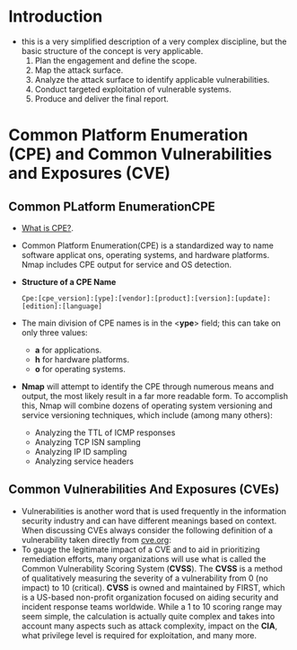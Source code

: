 # Introduction

- this is a very simplified description of a very complex discipline, but the basic structure of the concept is very applicable.
    1. Plan the engagement and define the scope.
    2. Map the attack surface.
    3. Analyze the attack surface to identify applicable vulnerabilities.
    4. Conduct targeted exploitation of vulnerable systems.
    5. Produce and deliver the final report.

# Common Platform Enumeration (CPE) and Common Vulnerabilities and Exposures (CVE)
## Common PLatform EnumerationCPE
- [What is CPE?](https://nmap.org/book/output-formats-cpe.html).
- Common Platform Enumeration(CPE) is a standardized way to name software applicat ons, operating systems, and hardware platforms. Nmap includes CPE output for service and OS detection.
- **Structure of a CPE Name**

     ```Cpe:[cpe_version]:[ype]:[vendor]:[product]:[version]:[update]:[edition]:[language]```

- The main division of CPE names is in the <**ype**> field; this can take on only three values: 
    - **a** for applications.
    - **h** for hardware platforms.
    - **o** for operating systems.

- **Nmap** will attempt to identify the CPE through numerous means and output, the most likely result in a far more readable form. To accomplish this, Nmap will combine dozens of operating system versioning and service versioning techniques, which include (among many others):
    - Analyzing the TTL of ICMP responses
    - Analyzing TCP ISN sampling
    - Analyzing IP ID sampling
    - Analyzing service headers

## Common Vulnerabilities And Exposures (CVEs)

- Vulnerabilities is another word that is used frequently in the information security industry and can have different meanings based on context. When discussing CVEs always consider the following definition of a vulnerability taken directly from [cve.org](https://www.cve.org/):
- To gauge the legitimate impact of a CVE and to aid in prioritizing remediation efforts, many organizations will use what is called the Common Vulnerability Scoring System (**CVSS**). The **CVSS** is a method of qualitatively measuring the severity of a vulnerability from 0 (no impact) to 10 (critical). **CVSS** is owned and maintained by FIRST, which is a US-based non-profit organization focused on aiding security and incident response teams worldwide. While a 1 to 10 scoring range may seem simple, the calculation is actually quite complex and takes into account many aspects such as attack complexity, impact on the **CIA**, what privilege level is required for exploitation, and many more.



